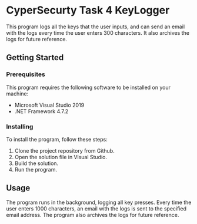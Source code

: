 # CyperSecurty Task 4 KeyLogger



This program logs all the keys that the user inputs, and can send an email with the logs every time the user enters 300 characters. It also archives the logs for future reference.

## Getting Started

### Prerequisites

This program requires the following software to be installed on your machine:

- Microsoft Visual Studio 2019
- .NET Framework 4.7.2

### Installing

To install the program, follow these steps:

1. Clone the project repository from Github.
2. Open the solution file in Visual Studio.
3. Build the solution.
4. Run the program.

## Usage

The program runs in the background, logging all key presses. Every time the user enters 1000 characters, an email with the logs is sent to the specified email address. The program also archives the logs for future reference.
